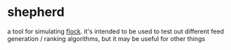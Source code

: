 # shepherd

a tool for simulating [flock](https://github.com/superwhiskers/flock). it's intended
to be used to test out different feed generation / ranking algorithms, but it may be
useful for other things
